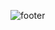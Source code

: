 ![footer](https://capsule-render.vercel.app/api?type=rounded&height=300&color=gradient&text=the%20end%20:3&section=footer&reversal=true&animation=twinkling&desc=you%20reached%20the%20end%20of%20this%20website,%20wow!)

